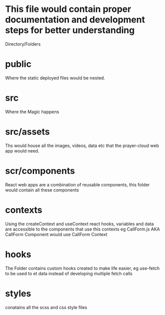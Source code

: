# This file would contain proper documentation and development steps for better understanding

Directory/Folders

# public 
Where the static deployed files would be nested.

 # src
Where the Magic happens

 # src/assets
 Ths would house all the images, videos, data etc that the prayer-cloud web app would need.

 # scr/components
 React web apps are a combination of reusable components, this folder would contain all these components

 # contexts
 Using the createContext and useContext react hooks, variables and data are accessible to the components that use this contexts
 eg CallForm.js AKA CallForm Component would use CallForm Context

 # hooks 
The Folder contains custom hooks created to make life easier, eg use-fetch to be used to et data instead of developing multiple fetch calls

 # styles
 conatains all the scss and css style files 